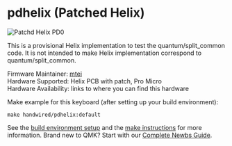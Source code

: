# pdhelix (Patched Helix)

![Patchd Helix PD0](https://i.imgur.com/OvchUjl.jpg)

This is a provisional Helix implementation to test the quantum/split_common code. It is not intended to make Helix implementation correspond to quantum/split_common.

Firmware Maintainer: [mtei](https://github.com/mtei)  
Hardware Supported: Helix PCB with patch, Pro Micro  
Hardware Availability: links to where you can find this hardware

Make example for this keyboard (after setting up your build environment):

    make handwired/pdhelix:default

See the [build environment setup](https://docs.qmk.fm/#/getting_started_build_tools) and the [make instructions](https://docs.qmk.fm/#/getting_started_make_guide) for more information. Brand new to QMK? Start with our [Complete Newbs Guide](https://docs.qmk.fm/#/newbs).
